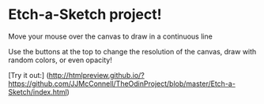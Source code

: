 # Etch-a-Sketch project! 

Move your mouse over the canvas to draw in a continuous line

Use the buttons at the top to change the resolution of the canvas, draw with random colors, or even opacity!

[Try it out:] (http://htmlpreview.github.io/?https://github.com/JJMcConnell/TheOdinProject/blob/master/Etch-a-Sketch/index.html)